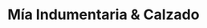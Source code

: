 ---
title: "Mía Indumentaria & Calzado"
url: /cipolletti/mia-indumentaria-und-calzado/
shop: Kleidung
---